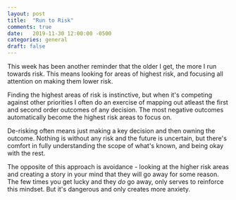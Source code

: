 ```yaml
---
layout: post
title:  "Run to Risk"
comments: true
date:   2019-11-30 12:00:00 -0500
categories: general
draft: false
---
```


This week has been another reminder that the older I get, the more I run towards risk. This means looking for areas of highest risk, and focusing all attention on making them lower risk.

Finding the highest areas of risk is instinctive, but when it's competing against other priorities I often do an exercise of mapping out atleast the first and second order outcomes of any decision. The most negative outcomes automatically become the highest risk areas to focus on. 

De-risking often means just making a key decision and then owning the outcome. Nothing is without any risk and the future is uncertain, but there's comfort in fully understanding the scope of what's known, and being okay with the rest. 

The opposite of this approach is avoidance - looking at the higher risk areas and creating a story in your mind that they will go away for some reason. The few times you get lucky and they _do_ go away, only serves to reinforce this mindset. But it's dangerous and only creates more anxiety.